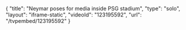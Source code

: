 {
    "title": "Neymar poses for media inside PSG stadium",
    "type": "solo",
    "layout": "iframe-static",
    "videoId": "123195592",
    "url": "\/tvpembed\/123195592"
}